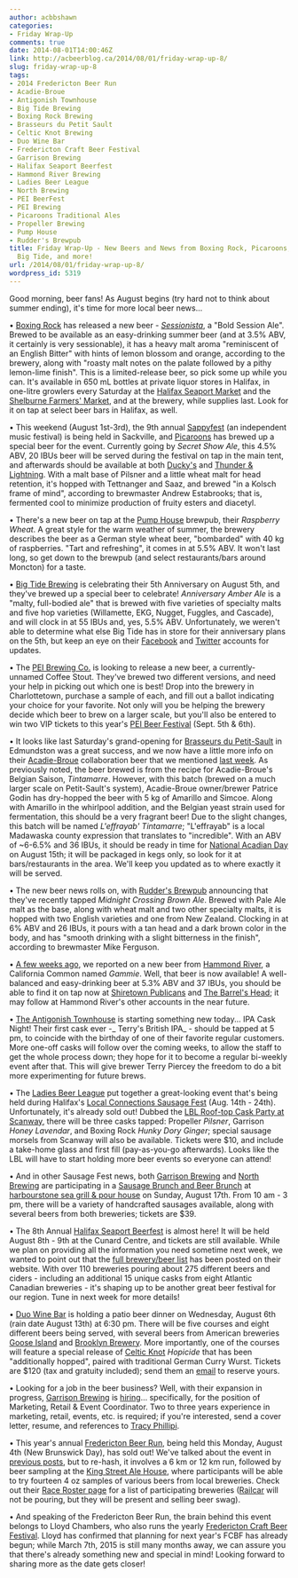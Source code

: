 ```yaml
---
author: acbbshawn
categories:
- Friday Wrap-Up
comments: true
date: 2014-08-01T14:00:46Z
link: http://acbeerblog.ca/2014/08/01/friday-wrap-up-8/
slug: friday-wrap-up-8
tags:
- 2014 Fredericton Beer Run
- Acadie-Broue
- Antigonish Townhouse
- Big Tide Brewing
- Boxing Rock Brewing
- Brasseurs du Petit Sault
- Celtic Knot Brewing
- Duo Wine Bar
- Fredericton Craft Beer Festival
- Garrison Brewing
- Halifax Seaport Beerfest
- Hammond River Brewing
- Ladies Beer League
- North Brewing
- PEI BeerFest
- PEI Brewing
- Picaroons Traditional Ales
- Propeller Brewing
- Pump House
- Rudder's Brewpub
title: Friday Wrap-Up - New Beers and News from Boxing Rock, Picaroons, Pump House,
  Big Tide, and more!
url: /2014/08/01/friday-wrap-up-8/
wordpress_id: 5319
---
```


Good morning, beer fans! As August begins (try hard not to think about summer ending), it's time for more local beer news...

• [Boxing Rock](http://www.boxingrock.ca/) has released a new beer - [_Sessionista_](http://www.boxingrock.ca/blog/sessionista), a "Bold Session Ale". Brewed to be available as an easy-drinking summer beer (and at 3.5% ABV, it certainly is very sessionable), it has a heavy malt aroma "reminiscent of an English Bitter" with hints of lemon blossom and orange, according to the brewery, along with "roasty malt notes on the palate followed by a pithy lemon-lime finish". This is a limited-release beer, so pick some up while you can. It's available in 650 mL bottles at private liquor stores in Halifax, in one-litre growlers every Saturday at the [Halifax Seaport Market](http://www.halifaxfarmersmarket.com/) and the [Shelburne Farmers' Market](https://www.facebook.com/ShelburneFarmersMarket), and at the brewery, while supplies last. Look for it on tap at select beer bars in Halifax, as well.

• This weekend (August 1st-3rd), the 9th annual [Sappyfest](http://www.sappyfest.com/) (an independent music festival) is being held in Sackville, and [Picaroons](https://www.facebook.com/picaroons) has brewed up a special beer for the event. Currently going by _Secret Show Ale_, this 4.5% ABV, 20 IBUs beer will be served during the festival on tap in the main tent, and afterwards should be available at both [Ducky's](https://www.facebook.com/duckysbar) and [Thunder & Lightning](https://www.facebook.com/pages/Thunder-Lightning-Ltd/284755700327). With a malt base of Pilsner and a little wheat malt for head retention, it's hopped with Tettnanger and Saaz, and brewed "in a Kolsch frame of mind", according to brewmaster Andrew Estabrooks; that is, fermented cool to minimize production of fruity esters and diacetyl.

• There's a new beer on tap at the [Pump House](http://beer.pumphousebrewery.ca/) brewpub, their _Raspberry Wheat_. A great style for the warm weather of summer, the brewery describes the beer as a German style wheat beer, "bombarded" with 40 kg of raspberries. "Tart and refreshing", it comes in at 5.5% ABV. It won't last long, so get down to the brewpub (and select restaurants/bars around Moncton) for a taste.

• [Big Tide Brewing](http://bigtidebrew.com/) is celebrating their 5th Anniversary on August 5th, and they've brewed up a special beer to celebrate! _Anniversary Amber Ale_ is a "malty, full-bodied ale" that is brewed with five varieties of specialty malts and five hop varieties (Willamette, EKG, Nugget, Fuggles, and Cascade), and will clock in at 55 IBUs and, yes, 5.5% ABV. Unfortunately, we weren't able to determine what else Big Tide has in store for their anniversary plans on the 5th, but keep an eye on their [Facebook](https://www.facebook.com/pages/Big-Tide-Brewing-Co/301456876447) and [Twitter](https://twitter.com/Bigtidebrewing) accounts for updates.

• The [PEI Brewing Co.](http://peibrewingcompany.com/) is looking to release a new beer, a currently-unnamed Coffee Stout. They've brewed two different versions, and need your help in picking out which one is best! Drop into the brewery in Charlottetown, purchase a sample of each, and fill out a ballot indicating your choice for your favorite. Not only will you be helping the brewery decide which beer to brew on a larger scale, but you'll also be entered to win two VIP tickets to this year's [PEI Beer Festival](https://www.facebook.com/PEIbeerfest) (Sept. 5th & 6th).

• It looks like last Saturday's grand-opening for [Brasseurs du Petit-Sault](http://brasseurspetitsault.com/) in Edmundston was a great success, and we now have a little more info on their [Acadie-Broue](https://www.facebook.com/pages/Acadie-Broue/176759632361301) collaboration beer that we mentioned [last week](http://atlanticcanadabeerblog.wordpress.com/2014/07/25/friday-wrap-up-20140725/). As previously noted, the beer brewed is from the recipe for Acadie-Broue's Belgian Saison, _Tintamarre_. However, with this batch (brewed on a much larger scale on Petit-Sault's system), Acadie-Broue owner/brewer Patrice Godin has dry-hopped the beer with 5 kg of Amarillo and Simcoe. Along with Amarillo in the whirlpool addition, and the Belgian yeast strain used for fermentation, this should be a very fragrant beer! Due to the slight changes, this batch will be named _L'effrayab' Tintamarre_; "L'effrayab" is a local Madawaska county expression that translates to "incredible". With an ABV of ~6-6.5% and 36 IBUs, it should be ready in time for [National Acadian Day](http://en.wikipedia.org/wiki/National_Acadian_Day) on August 15th; it will be packaged in kegs only, so look for it at bars/restaurants in the area. We'll keep you updated as to where exactly it will be served.

• The new beer news rolls on, with [Rudder's Brewpub](http://www.ruddersbrewpub.com/) announcing that they've recently tapped _Midnight Crossing Brown Ale_. Brewed with Pale Ale malt as the base, along with wheat malt and two other specialty malts, it is hopped with two English varieties and one from New Zealand. Clocking in at 6% ABV and 26 IBUs, it pours with a tan head and a dark brown color in the body, and has "smooth drinking with a slight bitterness in the finish", according to brewmaster Mike Ferguson.

• [A few weeks ago](http://atlanticcanadabeerblog.wordpress.com/2014/07/11/friday-wrap-up-20140711/), we reported on a new beer from [Hammond River](https://www.facebook.com/hammondriverbrewery), a California Common named _Gammie_. Well, that beer is now available! A well-balanced and easy-drinking beer at 5.3% ABV and 37 IBUs, you should be able to find it on tap now at [Shiretown Publicans](https://www.facebook.com/ShiretownPublicans) and [The Barrel's Head](http://www.thebarrelshead.com/); it may follow at Hammond River's other accounts in the near future.

• [The Antigonish Townhouse](http://antigonishtownhouse.wordpress.com/) is starting something new today... IPA Cask Night! Their first cask ever -_ Terry's British IPA_ - should be tapped at 5 pm, to coincide with the birthday of one of their favorite regular customers. More one-off casks will follow over the coming weeks, to allow the staff to get the whole process down; they hope for it to become a regular bi-weekly event after that. This will give brewer Terry Piercey the freedom to do a bit more experimenting for future brews.

• The [Ladies Beer League](https://www.facebook.com/LadiesBeerDrinkingLeague) put together a great-looking event that's being held during Halifax's [Local Connections Sausage Fest](http://localconnections.ca/events/view/408/sausage-fest-2014) (Aug. 14th - 24th). Unfortunately, it's already sold out! Dubbed the [LBL Roof-top Cask Party at Scanway](http://www.eventbrite.ca/e/ladies-beer-league-roof-top-cask-party-at-scanway-tickets-12385430155), there will be three casks tapped: Propeller _Pilsner_, Garrison _Honey Lavendar_, and Boxing Rock _Hunky Dory Ginger_; special sausage morsels from Scanway will also be available. Tickets were $10, and include a take-home glass and first fill (pay-as-you-go afterwards). Looks like the LBL will have to start holding more beer events so everyone can attend!

• And in other Sausage Fest news, both [Garrison Brewing](http://www.garrisonbrewing.com/) and [North Brewing](http://www.northbrewing.ca/) are participating in a [Sausage Brunch and Beer Brunch](http://localconnections.ca/events/view/458/sausage-brunch-and-beer-brunch) at [harbourstone sea grill & pour house](http://www.marriott.com/hotel-restaurants/yhzmc-halifax-marriott-harbourfront-hotel/harbourstone/5470933/home-page.mi) on Sunday, August 17th. From 10 am - 3 pm, there will be a variety of handcrafted sausages available, along with several beers from both breweries; tickets are $39.

• The 8th Annual [Halifax Seaport Beerfest](http://seaportbeerfest.com/) is almost here! It will be held August 8th - 9th at the Cunard Centre, and tickets are still available. While we plan on providing all the information you need sometime next week, we wanted to point out that the [full brewery/beer list](http://seaportbeerfest.com/breweries) has been posted on their website. With over 110 breweries pouring about 275 different beers and ciders - including an additional 15 unique casks from eight Atlantic Canadian breweries - it's shaping up to be another great beer festival for our region. Tune in next week for more details!

• [Duo Wine Bar](http://www.tideandboar.com/duo) is holding a patio beer dinner on Wednesday, August 6th (rain date August 13th) at 6:30 pm. There will be five courses and eight different beers being served, with several beers from American breweries [Goose Island](http://www.gooseisland.com/) and [Brooklyn Brewery](http://brooklynbrewery.com/verify). More importantly, one of the courses will feature a special release of [Celtic Knot](https://www.facebook.com/CelticKnotBrewing) _Hopicide_ that has been "additionally hopped", paired with traditional German Curry Wurst. Tickets are $120 (tax and gratuity included); send them an [email](mailto:duo<at>tideandboar.com) to reserve yours.

• Looking for a job in the beer business? Well, with their expansion in progress, [Garrison Brewing](http://www.garrisonbrewing.com/) is [hiring](http://garrisonbrewing.com/accounts/garrison/websites/garrisonbrewing.com/website_files/files/Marketing%20Retail%20%20Event%20Coordinator%20Ad(4).pdf)... specifically, for the position of Marketing, Retail & Event Coordinator. Two to three years experience in marketing, retail, events, etc. is required; if you're interested, send a cover letter, resume, and references to [Tracy Phillipi](mailto:marketing<at>garrisonbrewing.com).

• This year's annual [Fredericton Beer Run](https://www.facebook.com/FrederictonBeerRun?ref=br_tf), being held this Monday, August 4th (New Brunswick Day), has sold out! We've talked about the event in [previous posts](http://atlanticcanadabeerblog.wordpress.com/2014/06/06/friday-wrap-up-20140606/), but to re-hash, it involves a 6 km or 12 km run, followed by beer sampling at the [King Street Ale House](http://thekingstreetalehouse.ca/), where participants will be able to try fourteen 4 oz samples of various beers from local breweries. Check out their [Race Roster page](https://raceroster.com/events/2014/2796/fredericton-beer-run) for a list of participating breweries ([Railcar](http://railcarbrewing.com/) will not be pouring, but they will be present and selling beer swag).

• And speaking of the Fredericton Beer Run, the brain behind this event belongs to Lloyd Chambers, who also runs the yearly [Fredericton Craft Beer Festival](https://www.facebook.com/FrederictonCraftBeerFestival). Lloyd has confirmed that planning for next year's FCBF has already begun; while March 7th, 2015 is still many months away, we can assure you that there's already something new and special in mind! Looking forward to sharing more as the date gets closer!
